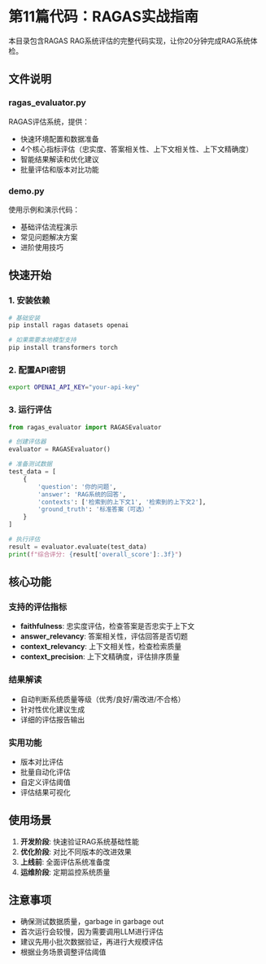 # 第11篇代码：RAGAS实战指南

本目录包含RAGAS RAG系统评估的完整代码实现，让你20分钟完成RAG系统体检。

## 文件说明

### ragas_evaluator.py
RAGAS评估系统，提供：
- 快速环境配置和数据准备
- 4个核心指标评估（忠实度、答案相关性、上下文相关性、上下文精确度）
- 智能结果解读和优化建议
- 批量评估和版本对比功能

### demo.py
使用示例和演示代码：
- 基础评估流程演示
- 常见问题解决方案
- 进阶使用技巧

## 快速开始

### 1. 安装依赖

```bash
# 基础安装
pip install ragas datasets openai

# 如果需要本地模型支持
pip install transformers torch
```

### 2. 配置API密钥

```bash
export OPENAI_API_KEY="your-api-key"
```

### 3. 运行评估

```python
from ragas_evaluator import RAGASEvaluator

# 创建评估器
evaluator = RAGASEvaluator()

# 准备测试数据
test_data = [
    {
        'question': '你的问题',
        'answer': 'RAG系统的回答',
        'contexts': ['检索到的上下文1', '检索到的上下文2'],
        'ground_truth': '标准答案（可选）'
    }
]

# 执行评估
result = evaluator.evaluate(test_data)
print(f"综合评分: {result['overall_score']:.3f}")
```

## 核心功能

### 支持的评估指标
- **faithfulness**: 忠实度评估，检查答案是否忠实于上下文
- **answer_relevancy**: 答案相关性，评估回答是否切题
- **context_relevancy**: 上下文相关性，检查检索质量
- **context_precision**: 上下文精确度，评估排序质量

### 结果解读
- 自动判断系统质量等级（优秀/良好/需改进/不合格）
- 针对性优化建议生成
- 详细的评估报告输出

### 实用功能
- 版本对比评估
- 批量自动化评估
- 自定义评估阈值
- 评估结果可视化

## 使用场景

1. **开发阶段**: 快速验证RAG系统基础性能
2. **优化阶段**: 对比不同版本的改进效果
3. **上线前**: 全面评估系统准备度
4. **运维阶段**: 定期监控系统质量

## 注意事项

- 确保测试数据质量，garbage in garbage out
- 首次运行会较慢，因为需要调用LLM进行评估
- 建议先用小批次数据验证，再进行大规模评估
- 根据业务场景调整评估阈值
